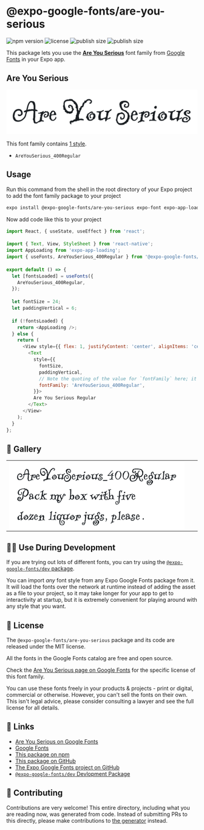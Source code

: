 # @expo-google-fonts/are-you-serious

![npm version](https://flat.badgen.net/npm/v/@expo-google-fonts/are-you-serious)
![license](https://flat.badgen.net/github/license/expo/google-fonts)
![publish size](https://flat.badgen.net/packagephobia/install/@expo-google-fonts/are-you-serious)
![publish size](https://flat.badgen.net/packagephobia/publish/@expo-google-fonts/are-you-serious)

This package lets you use the [**Are You Serious**](https://fonts.google.com/specimen/Are+You+Serious) font family from [Google Fonts](https://fonts.google.com/) in your Expo app.

## Are You Serious

![Are You Serious](./font-family.png)

This font family contains [1 style](#-gallery).

- `AreYouSerious_400Regular`

## Usage

Run this command from the shell in the root directory of your Expo project to add the font family package to your project
```sh
expo install @expo-google-fonts/are-you-serious expo-font expo-app-loading
```

Now add code like this to your project
```js
import React, { useState, useEffect } from 'react';

import { Text, View, StyleSheet } from 'react-native';
import AppLoading from 'expo-app-loading';
import { useFonts, AreYouSerious_400Regular } from '@expo-google-fonts/are-you-serious';

export default () => {
  let [fontsLoaded] = useFonts({
    AreYouSerious_400Regular,
  });

  let fontSize = 24;
  let paddingVertical = 6;

  if (!fontsLoaded) {
    return <AppLoading />;
  } else {
    return (
      <View style={{ flex: 1, justifyContent: 'center', alignItems: 'center' }}>
        <Text
          style={{
            fontSize,
            paddingVertical,
            // Note the quoting of the value for `fontFamily` here; it expects a string!
            fontFamily: 'AreYouSerious_400Regular',
          }}>
          Are You Serious Regular
        </Text>
      </View>
    );
  }
};

```

## 🔡 Gallery


||||
|-|-|-|
|![AreYouSerious_400Regular](./AreYouSerious_400Regular.ttf.png)||||


## 👩‍💻 Use During Development

If you are trying out lots of different fonts, you can try using the [`@expo-google-fonts/dev` package](https://github.com/expo/google-fonts/tree/master/font-packages/dev#readme).

You can import *any* font style from any Expo Google Fonts package from it. It will load the fonts
over the network at runtime instead of adding the asset as a file to your project, so it may take longer
for your app to get to interactivity at startup, but it is extremely convenient
for playing around with any style that you want.

## 📖 License

The `@expo-google-fonts/are-you-serious` package and its code are released under the MIT license.

All the fonts in the Google Fonts catalog are free and open source.

Check the [Are You Serious page on Google Fonts](https://fonts.google.com/specimen/Are+You+Serious) for the specific license of this font family.

You can use these fonts freely in your products & projects - print or digital, commercial or otherwise. However, you can't sell the fonts on their own. This isn't legal advice, please consider consulting a lawyer and see the full license for all details.

## 🔗 Links

- [Are You Serious on Google Fonts](https://fonts.google.com/specimen/Are+You+Serious)
- [Google Fonts](https://fonts.google.com/)
- [This package on npm](https://www.npmjs.com/package/@expo-google-fonts/are-you-serious)
- [This package on GitHub](https://github.com/expo/google-fonts/tree/master/font-packages/are-you-serious)
- [The Expo Google Fonts project on GitHub](https://github.com/expo/google-fonts)
- [`@expo-google-fonts/dev` Devlopment Package](https://github.com/expo/google-fonts/tree/master/font-packages/dev)

## 🤝 Contributing

Contributions are very welcome! This entire directory, including what you are reading now, was generated from code. Instead of submitting PRs to this directly, please make contributions to [the generator](https://github.com/expo/google-fonts/tree/master/packages/generator) instead.
